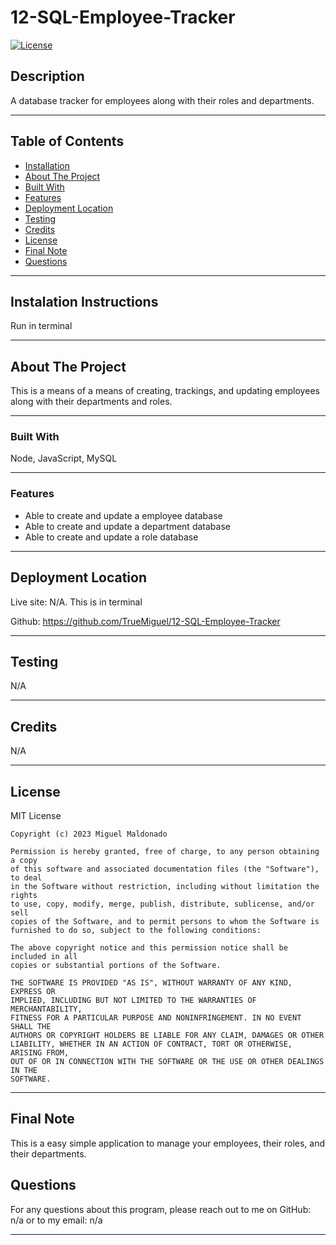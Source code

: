 # 12-SQL-Employee-Tracker
<!-- Title  -->
[![License](https://img.shields.io/badge/license-MIT-blue.svg)](https://opensource.org/licenses/MIT)
<!-- Title  -->

## Description
A database tracker for employees along with their roles and  departments.

---

## Table of Contents

<!-- Table of Contents -->

- [Installation](#installation)
- [About The Project](#about_project)
- [Built With](#built_with)
- [Features](#features)
- [Deployment Location](#deployment_location)
- [Testing](#testing)
- [Credits](#credits)
- [License](#license)
- [Final Note](#final_note)
- [Questions](#questions)

---

## Instalation Instructions <a id="installation"></a>
Run in terminal

---

## About The Project <a id="about_project"></a>
<!-- About the Project -->
This is a means of a means of creating, trackings, and updating employees along with their departments and roles. 

---

### Built With <a id="built_with"></a>
<!-- Built With -->
Node, JavaScript, MySQL

---

### Features <a id="features"></a>
<!-- Features -->

* Able to create and update a employee database
* Able to create and update a department database
* Able to create and update a role database

---

## Deployment Location <a id="deployment_location"></a>

<!-- Deployment Location -->
Live site: N/A. This is in terminal

Github: https://github.com/TrueMiguel/12-SQL-Employee-Tracker

<!-- screen shot example of project -->
<!-- ![Page on start up](assets/Images/screen-shot1.JPG) -->

---

## Testing <a id="testing"></a>
N/A

---

## Credits <a id="credits"></a>
N/A

---

## License <a id="license"></a>
MIT License

    Copyright (c) 2023 Miguel Maldonado
    
    Permission is hereby granted, free of charge, to any person obtaining a copy
    of this software and associated documentation files (the "Software"), to deal
    in the Software without restriction, including without limitation the rights
    to use, copy, modify, merge, publish, distribute, sublicense, and/or sell
    copies of the Software, and to permit persons to whom the Software is
    furnished to do so, subject to the following conditions:
    
    The above copyright notice and this permission notice shall be included in all
    copies or substantial portions of the Software.
    
    THE SOFTWARE IS PROVIDED "AS IS", WITHOUT WARRANTY OF ANY KIND, EXPRESS OR
    IMPLIED, INCLUDING BUT NOT LIMITED TO THE WARRANTIES OF MERCHANTABILITY,
    FITNESS FOR A PARTICULAR PURPOSE AND NONINFRINGEMENT. IN NO EVENT SHALL THE
    AUTHORS OR COPYRIGHT HOLDERS BE LIABLE FOR ANY CLAIM, DAMAGES OR OTHER
    LIABILITY, WHETHER IN AN ACTION OF CONTRACT, TORT OR OTHERWISE, ARISING FROM,
    OUT OF OR IN CONNECTION WITH THE SOFTWARE OR THE USE OR OTHER DEALINGS IN THE
    SOFTWARE.

---

## Final Note <a id="final_note"></a>
<!-- Final Note -->
This is a easy simple application to manage your employees, their roles, and their departments. 

## Questions <a id="questions"></a>
For any questions about this program, please reach out to me on GitHub: n/a or to my email: n/a

---
    